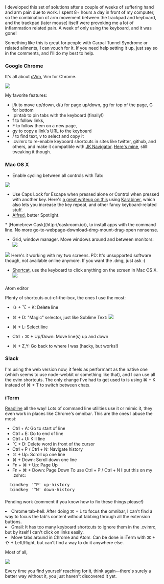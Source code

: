 I developed this set of solutions after a couple of weeks of suffering hand and arm pain due to work. I spent 8+ hours a day in front of my computer, so the combination of arm movement between the trackpad and keyboard, and the trackpad (later mouse) itself were provoking me a lot of inflammation related pain. A week of only using the keyboard, and it was gone!

Something like this is great for people with Carpal Tunnel Syndrome or related ailments, I can vouch for it. If you need help setting it up, just say so in the comments, and I'll do my best to help.

###  Google Chrome
It's all about [cVim](https://github.com/1995eaton/chromium-vim), Vim for Chrome.

[![](http://3.bp.blogspot.com/-WVdJ69ppXhM/VMDakJrEjOI/AAAAAAAANSQ/zMK1qp9aLSk/s640/Screen%2BShot%2B2015-01-22%2Bat%2B11.49.24.png)](http://3.bp.blogspot.com/-WVdJ69ppXhM/VMDakJrEjOI/AAAAAAAANSQ/zMK1qp9aLSk/s1600/Screen%2BShot%2B2015-01-22%2Bat%2B11.49.24.png)

My favorite features:

*   j/k to move up/down, d/u for page up/down, gg for top of the page, G for bottom
*   :pintab to pin tabs with the keyboard (finally!)
*   f to follow links,
*   F to follow them on a new page,
*   gy to copy a link's URL to the keyboard
*   / to find text, v to select and copy it
*   .cvimrc to re-enable keyboard shortcuts in sites like twitter, github, and others, and make it compatible with [JK Navigator](https://chrome.google.com/webstore/detail/jk-shortcuts-navigator/chgfodomgimhbcmlfljhkgildehakgif). [Here's mine](https://gist.github.com/mparramont/581d04d9035003e1b1e3),  still tweaking it though.

### Mac OS X

*   Enable cycling between all controls with Tab:
    <div class="separator" style="clear: both; text-align: center;">
[![](http://3.bp.blogspot.com/-EDWrfok4S5I/VL_20t8ObGI/AAAAAAAANRM/heYGdKxnSdE/s400/Screen%2BShot%2B2015-01-21%2Bat%2B19.14.47.png)](http://3.bp.blogspot.com/-EDWrfok4S5I/VL_20t8ObGI/AAAAAAAANRM/heYGdKxnSdE/s1600/Screen%2BShot%2B2015-01-21%2Bat%2B19.14.47.png)</div>

*   Use Caps Lock for Escape when pressed alone or Control when pressed with another key. Here's [a great writeup on this](http://stevelosh.com/blog/2012/10/a-modern-space-cadet/#controlescape) using [Karabiner](http://www.developingandstuff.com/), which also lets you increase the key repeat, and other fancy keyboard-related stuff.
*   [Alfred](http://www.alfredapp.com/), better Spotlight.

<!--more-->*   [Homebrew Cask](http://caskroom.io/), to install apps with the command line. No more go-to-webpage-download-dmg-mount-drag-open nonsense.
*   Grid, window manager. Move windows around and between monitors:
[![](http://4.bp.blogspot.com/-cB9l0Cr5ULA/VMJGH_F8VZI/AAAAAAAANTg/HIOh4KiaMDY/s1600/Screen%2BShot%2B2015-01-23%2Bat%2B13.58.33%2B2.png)](http://4.bp.blogspot.com/-cB9l0Cr5ULA/VMJGH_F8VZI/AAAAAAAANTg/HIOh4KiaMDY/s1600/Screen%2BShot%2B2015-01-23%2Bat%2B13.58.33%2B.png)

[![](http://1.bp.blogspot.com/-V7w8BL4TaJs/VMJGH5KJjJI/AAAAAAAANTk/sHAZGiMAmZc/s1600/Screen%2BShot%2B2015-01-23%2Bat%2B13.58.33.png)](http://1.bp.blogspot.com/-V7w8BL4TaJs/VMJGH5KJjJI/AAAAAAAANTk/sHAZGiMAmZc/s1600/Screen%2BShot%2B2015-01-23%2Bat%2B13.58.33.png)
Here's it working with my two screens. PD: It's unsupported software though, not available online anymore. If you want the .dmg, just ask :)

*   [Shortcat](https://shortcatapp.com/), use the keyboard to click anything on the screen in Mac OS X.
[![](http://1.bp.blogspot.com/-DL8yGzERcuo/VMooLy9XFUI/AAAAAAAANaA/Qfs4V9fA97Y/s640/Screen%2BShot%2B2015-01-29%2Bat%2B13.31.27.png)](http://1.bp.blogspot.com/-DL8yGzERcuo/VMooLy9XFUI/AAAAAAAANaA/Qfs4V9fA97Y/s1600/Screen%2BShot%2B2015-01-29%2Bat%2B13.31.27.png)
### 
Atom editor

Plenty of shortcuts out-of-the-box, the ones I use the most:

*   ⇧ + ⌥ + K: Delete line
*   ⌘ +  D: "Magic" selector, just like Sublime Text:
[![](http://4.bp.blogspot.com/-uFcVOfMLO6I/VMDVUqtCX4I/AAAAAAAANSA/wdw5niqKTcc/s640/magic2.gif)](http://4.bp.blogspot.com/-uFcVOfMLO6I/VMDVUqtCX4I/AAAAAAAANSA/wdw5niqKTcc/s1600/magic2.gif)

*   ⌘ +  L: Select line
*   Ctrl + ⌘ + Up/Down: Move line(s) up and down
*   ⌘ + Z,Y: Go back to where I was (hacky, but works!)

### Slack

I'm using the web version now, it feels as performant as the native one (which seems to use node-webkit or something like that), and I can use all the  cvim shortcuts. The only change I've had to get used to is using ⌘ +  K instead of ⌘ +  T to switch between chats.

### iTerm

[Readline](http://www.bigsmoke.us/readline/shortcuts) all the way! Lots of command line utilities use it or mimic it, they even work in places like Chrome's omnibar. This are the ones I abuse the most:

*   Ctrl + A: Go to start of line
*   Ctrl + E: Go to end of line
*   Ctrl + U: Kill line
*   ⌥ + D: Delete word in front of the cursor
*   Ctrl + P / Ctrl + N: Navigate history
*   ⌘ +  Up: Scroll up one line
*   ⌘ +  Down: Scroll down one line
*   Fn + ⌘ +  Up: Page Up
*   Fn + ⌘ +  Down: Page Down
To use  Ctrl + P / Ctrl + N I put this on my .zshrc:

<pre class="prettyprint">  bindkey '^P' up-history
  bindkey '^N' down-history
</pre>

### 
Pending work (comment if you know how to fix these things please!)

<li>Chrome tab-hell: After doing ⌘ + L to focus the omnibar, I can't find a way to focus the tab's content without tabbing through all the extension buttons. </li>
<li>Gmail: It has too many keyboard shortcuts to ignore them in the .cvimrc, but by itself I can't click on links easily.</li>
<li>Move tabs around in Chrome and Atom: Can be done in iTerm with ⌘ + ⇧ + Left/Right, but can't find a way to do it anywhere else.</li>

Most of all, 


[![](http://3.bp.blogspot.com/-KvEPn-GwQ0Q/VL_4h9AUR1I/AAAAAAAANRY/1Zu8PbGkQyc/s640/gnpum.jpg)](http://3.bp.blogspot.com/-KvEPn-GwQ0Q/VL_4h9AUR1I/AAAAAAAANRY/1Zu8PbGkQyc/s1600/gnpum.jpg)

Every time you find yourself reaching for it, think again—there's surely a better way without it, you just haven't discovered it yet.